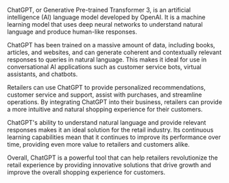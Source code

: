 
ChatGPT, or Generative Pre-trained Transformer 3, is an artificial intelligence (AI) language model developed by OpenAI. It is a machine learning model that uses deep neural networks to understand natural language and produce human-like responses.

ChatGPT has been trained on a massive amount of data, including books, articles, and websites, and can generate coherent and contextually relevant responses to queries in natural language. This makes it ideal for use in conversational AI applications such as customer service bots, virtual assistants, and chatbots.

Retailers can use ChatGPT to provide personalized recommendations, customer service and support, assist with purchases, and streamline operations. By integrating ChatGPT into their business, retailers can provide a more intuitive and natural shopping experience for their customers.

ChatGPT's ability to understand natural language and provide relevant responses makes it an ideal solution for the retail industry. Its continuous learning capabilities mean that it continues to improve its performance over time, providing even more value to retailers and customers alike.

Overall, ChatGPT is a powerful tool that can help retailers revolutionize the retail experience by providing innovative solutions that drive growth and improve the overall shopping experience for customers.
